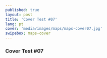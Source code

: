 ```yaml
---
published: true
layout: post
title: 'Cover Test #07'
lang: pt
cover: 'media/images/maps/maps-cover07.jpg'
swipebox: maps-cover
---
```

### Cover Test #07

